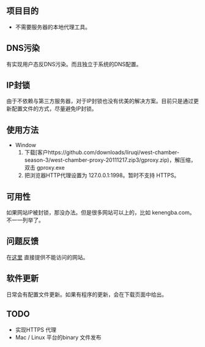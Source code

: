 项目目的
--------
* 不需要服务器的本地代理工具。

DNS污染
-------
有实现用户态反DNS污染。而且独立于系统的DNS配置。

IP封锁
------
由于不依赖与第三方服务器，对于IP封锁也没有优美的解决方案。目前只是通过更新配置文件的方式，尽量避免IP封锁。

使用方法
--------
* Window
    1. 下载[客户https://github.com/downloads/liruqi/west-chamber-season-3/west-chamber-proxy-20111217.zip3/gproxy.zip)，解压缩，双击 gproxy.exe
    2. 把浏览器HTTP代理设置为 127.0.0.1:1998。暂时不支持 HTTPS。

可用性
------
如果网站IP被封锁，那没办法。但是很多网站可以上的，比如 kenengba.com。不一一列举了。

问题反馈
--------
在[这里](https://github.com/liruqi/west-chamber-season-3/issues) 直接提供不能访问的网站。

软件更新
-------
日常会有配置文件更新。如果有程序的更新，会在下载页面中给出。

TODO
----
* 实现HTTPS 代理
* Mac / Linux 平台的binary 文件发布

